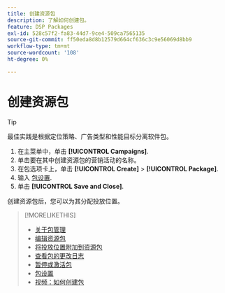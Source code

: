 ```yaml
---
title: 创建资源包
description: 了解如何创建包。
feature: DSP Packages
exl-id: 528c57f2-fa83-44d7-9ce4-509ca7565135
source-git-commit: ff50eda8d8b12579d664cf636c3c9e56069d8bb9
workflow-type: tm+mt
source-wordcount: '108'
ht-degree: 0%

---
```


# 创建资源包

>[!TIP]
>
>最佳实践是根据定位策略、广告类型和性能目标分离软件包。

1. 在主菜单中，单击 **[!UICONTROL Campaigns]**.
1. 单击要在其中创建资源包的营销活动的名称。
1. 在包选项卡上，单击 **[!UICONTROL Create]** > **[!UICONTROL Package]**.
1. 输入 [包设置](package-settings.md).
1. 单击 **[!UICONTROL Save and Close]**.

创建资源包后，您可以为其分配投放位置。

>[!MORELIKETHIS]
>
>* [关于包管理](package-about.md)
>* [编辑资源包](package-edit.md)
>* [将投放位置附加到资源包](package-attach-placement.md)
>* [查看包的更改日志](package-change-log.md)
>* [暂停或激活包](package-pause-activate.md)
>* [包设置](package-settings.md)
>* [视频：如何创建包](https://experienceleague.adobe.com/docs/advertising-learn/tutorials/dsp/package-create.html)

